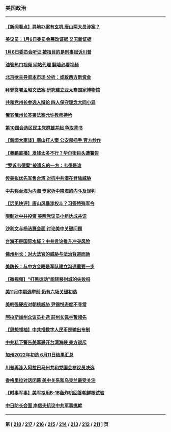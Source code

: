 ### 美国政治
---
#### [【新闻看点】异地办案有玄机 唐山两大员涉案？](../../pages/ncid1078159/n13758997.md?06142045) 
#### [美议员：1月6日委员会篡改证据 又无新证据](../../pages/ncid1078159/n13758966.md?06142045) 
#### [1月6日委员会听证 被指目的是刑事起诉川普](../../pages/ncid1078159/n13759034.md?06142045) 
#### [油管热门视频 网站代理 翻墙必看视频](http://209.222.30.114:81/youtube.html?06142045)
#### [北京欲主导资本市场 分析：或致西方断资金](../../pages/ncid1078159/n13759138.md?06142045) 
#### [拜登签署孟昭文法案 研究建立亚太裔国家博物馆](../../pages/ncid1078159/n13759127.md?06142045) 
#### [共和党州长参选人辩论 四人保守理念大同小异](../../pages/ncid1078159/n13759116.md?06142045) 
#### [俄亥俄州长签署法案允许教师持枪](../../pages/ncid1078159/n13759112.md?06142045) 
#### [第10国会选区民主党群雄并起 争取背书](../../pages/ncid1078159/n13759106.md?06142045) 
#### [【新闻大家谈】唐山打人案 公安部插手 官方炒作](../../pages/ncid1078159/n13759080.md?06142045) 
#### [【秦鹏直播】发钱太多不行？华尔街巨头遭警告](../../pages/ncid1078159/n13758979.md?06142045) 
#### [“罗诉韦德案”被遗忘的一方：韦德是谁](../../pages/ncid1078159/n13758835.md?06142045) 
#### [传美拟优先军售台湾 对抗中共潜在登陆威胁](../../pages/ncid1078159/n13758962.md?06142045) 
#### [中共称台海为内海 专家析中南海的内斗及误判](../../pages/ncid1078159/n13758772.md?06142045) 
#### [【远见快评】唐山风暴涉权斗？习签特殊军令](../../pages/ncid1078159/n13758992.md?06142045) 
#### [限制对中共投资 美两党议员小组达成共识](../../pages/ncid1078159/n13758949.md?06142045) 
#### [沙利文与杨洁篪会面 讨论美中关键问题](../../pages/ncid1078159/n13758918.md?06142045) 
#### [台海不是国际水域？中共言论推升冲突风险](../../pages/ncid1078159/n13758829.md?06142045) 
#### [佛州州长：对大法官的威胁与法治背道而驰](../../pages/ncid1078159/n13758775.md?06142045) 
#### [美防长：与中方会晤是军队建立沟通重要一步](../../pages/ncid1078159/n13758740.md?06142045) 
#### [【微视频】“打黑运动”能转移封城的失败吗](../../pages/ncid1078159/n13758771.md?06142045) 
#### [美11月中期选举前 仍有六场关键初选](../../pages/ncid1078159/n13758196.md?06142045) 
#### [美韩强硬应对朝核威胁 尹锡悦态度不寻常](../../pages/ncid1078159/n13758207.md?06142045) 
#### [阿拉斯加州众议员补选 前州长佩林暂领先](../../pages/ncid1078159/n13757974.md?06142045) 
#### [【思想领袖】中共推数字人民币是输出专制](../../pages/ncid1078159/n13742264.md?06142045) 
#### [中共私下警告美军避开台湾海峡 美方驳斥](../../pages/ncid1078159/n13758085.md?06142045) 
#### [加州2022年初选 6月11日结果汇总](../../pages/ncid1078159/n13757990.md?06142045) 
#### [川普再涉入阿拉巴马州共和党国会参议员决选](../../pages/ncid1078159/n13757866.md?06142045) 
#### [香格里拉对话闭幕 美中关系和乌克兰最受关注](../../pages/ncid1078159/n13757929.md?06142045) 
#### [【时事军事】美军拟用B-1B轰炸机回答朝鲜核试验](../../pages/ncid1078159/n13757943.md?06142045) 
#### [中日防长会面 岸信夫抗议中共军事挑衅](../../pages/ncid1078159/n13757815.md?06142045) 

---
#### 第 [ [218](./218.md?06142045) / [217](./217.md?06142045) / [216](./216.md?06142045) / [215](./215.md?06142045) / [214](./214.md?06142045) / [213](./213.md?06142045) / [212](./212.md?06142045) / [211](./211.md?06142045) ] 页
